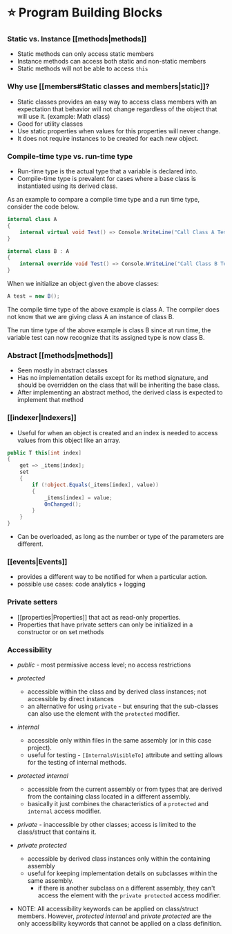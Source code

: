 # ⭐ Program Building Blocks

### Static vs. Instance [[methods|methods]]

- Static methods can only access static members
- Instance methods can access both static and non-static members
- Static methods will not be able to access `this`

### Why use [[members#Static classes and members|static]]?

- Static classes provides an easy way to access class members with an expectation that behavior will not change regardless of the object that will use it. (example: Math class)
- Good for utility classes
- Use static properties when values for this properties will never change.
- It does not require instances to be created for each new object.

### Compile-time type vs. run-time type

- Run-time type is the actual type that a variable is declared into.
- Compile-time type is prevalent for cases where a base class is instantiated using its derived class.

As an example to compare a compile time type and a run time type, consider the code below.

```csharp
internal class A
{
	internal virtual void Test() => Console.WriteLine("Call Class A Test() method");
}

internal class B : A
{
	internal override void Test() => Console.WriteLine("Call Class B Test() method");
}
```

When we initialize an object given the above classes:

```csharp
A test = new B();
```

The compile time type of the above example is class A. The compiler does not know that we are giving class A an instance of class B.

The run time type of the above example is class B since at run time, the variable test can now recognize that its assigned type is now class B.

### Abstract [[methods|methods]]

- Seen mostly in abstract classes
- Has no implementation details except for its method signature, and should be overridden on the class that will be inheriting the base class.
- After implementing an abstract method, the derived class is expected to implement that method

### [[indexer|Indexers]]

- Useful for when an object is created and an index is needed to access values from this object like an array.

```csharp
public T this[int index]
{
    get => _items[index];
    set
    {
        if (!object.Equals(_items[index], value)) 
        {
            _items[index] = value;
            OnChanged();
        }
    }
}
```

- Can be overloaded, as long as the number or type of the parameters are different.

### [[events|Events]]

- provides a different way to be notified for when a particular action.
- possible use cases: code analytics + logging

### Private setters

- [[properties|Properties]] that act as read-only properties.
- Properties that have private setters can only be initialized in a constructor or on set methods

### Accessibility

- _public_ - most permissive access level; no access restrictions
- _protected_
	- accessible within the class and by derived class instances; not accessible by direct instances
	- an alternative for using `private` - but ensuring that the sub-classes can also use the element with the `protected` modifier.
- _internal_
	- accessible only within files in the same assembly (or in this case project).
	- useful for testing - `[InternalsVisibleTo]` attribute and setting allows for the testing of internal methods.
- _protected internal_
	- accessible from the current assembly or from types that are derived from the containing class located in a different assembly.
	- basically it just combines the characteristics of a `protected` and `internal` access modifier.
- _private_ - inaccessible by other classes; access is limited to the class/struct that contains it.
- _private protected_
	- accessible by derived class instances only within the containing assembly
	- useful for keeping implementation details on subclasses within the same assembly.
		- if there is another subclass on a different assembly, they can't access the element with the `private protected` access modifier.

- NOTE: All accessibility keywords can be applied on class/struct members. However, _protected internal_ and _private protected_ are the only accessibility keywords that cannot be applied on a class definition.